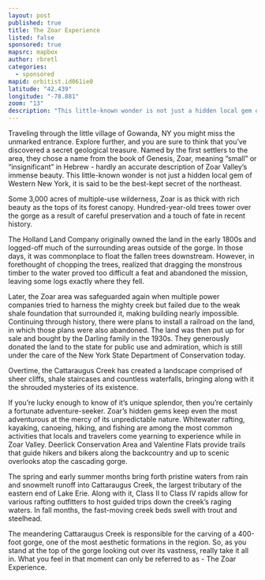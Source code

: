 ```yaml
---
layout: post
published: true
title: The Zoar Experience
listed: false
sponsored: true
mapsrc: mapbox
author: rbretl
categories: 
  - sponsored
mapid: orbitist.id061ie0
latitude: "42.439"
longitude: "-78.881"
zoom: "13"
description: "This little-known wonder is not just a hidden local gem of Western New York, it is said to be the best-kept secret of the northeast."
---
```


Traveling through the little village of Gowanda, NY you might miss the unmarked entrance. Explore further, and you are sure to think that you’ve discovered a secret geological treasure. Named by the first settlers to the area, they chose a name from the book of Genesis, Zoar, meaning “small” or “insignificant” in Hebrew - hardly an accurate description of Zoar Valley’s immense beauty. This little-known wonder is not just a hidden local gem of Western New York, it is said to be the best-kept secret of the northeast.

Some 3,000 acres of multiple-use wilderness, Zoar is as thick with rich beauty as the tops of its forest canopy. Hundred-year-old trees tower over the gorge as a result of careful preservation and a touch of fate in recent history.

The Holland Land Company originally owned the land in the early 1800s and logged-off much of the surrounding areas outside of the gorge. In those days, it was commonplace to float the fallen trees downstream. However, in forethought of chopping the trees, realized that dragging the monstrous timber to the water proved too difficult a feat and abandoned the mission, leaving some logs exactly where they fell.

Later, the Zoar area was safeguarded again when multiple power companies tried to harness the mighty creek but failed due to the weak shale foundation that surrounded it, making building nearly impossible. Continuing through history, there were plans to install a railroad on the land, in which those plans were also abandoned.  The land was then put up for sale and bought by the Darling family in the 1930s. They generously donated the land to the state for public use and admiration, which is still under the care of the New York State Department of Conservation today.

Overtime, the Cattaraugus Creek has created a landscape comprised of sheer cliffs, shale staircases and countless waterfalls, bringing along with it the shrouded mysteries of its existence.

If you’re lucky enough to know of it’s unique splendor, then you’re certainly a fortunate adventure-seeker. Zoar’s hidden gems keep even the most adventurous at the mercy of its unpredictable nature. Whitewater rafting, kayaking, canoeing, hiking, and fishing are among the most common activities that locals and travelers come yearning to experience while in Zoar Valley. Deerlick Conservation Area and Valentine Flats provide trails that guide hikers and bikers along the backcountry and up to scenic overlooks atop the cascading gorge.

The spring and early summer months bring forth pristine waters from rain and snowmelt runoff into Cattaraugus Creek, the largest tributary of the eastern end of Lake Erie. Along with it, Class II to Class IV rapids allow for various rafting outfitters to host guided trips down the creek’s raging waters. In fall months, the fast-moving creek beds swell with trout and steelhead.

The meandering Cattaraugus Creek is responsible for the carving of a 400-foot gorge, one of the most aesthetic formations in the region. So, as you stand at the top of the gorge looking out over its vastness, really take it all in. What you feel in that moment can only be referred to as - The Zoar Experience.  